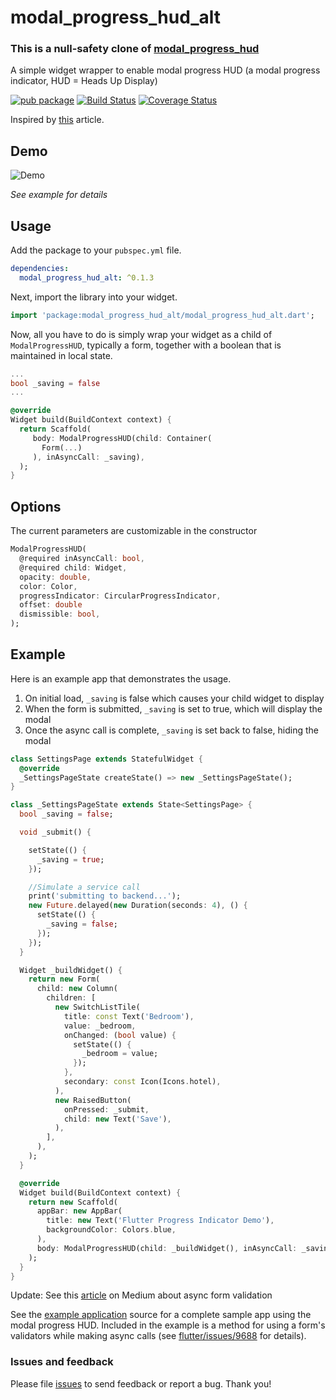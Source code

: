 # modal_progress_hud_alt

### This is a null-safety clone of [modal_progress_hud](https://pub.dev/packages/modal_progress_hud)

A simple widget wrapper to enable modal progress HUD (a modal progress indicator, HUD = Heads Up Display)

[![pub package](https://img.shields.io/pub/v/modal_progress_hud_alt.svg)](https://pub.dartlang.org/packages/modal_progress_hud_alt)
[![Build Status](https://travis-ci.org/mmcc007/modal_progress_hud_alt.svg?branch=master)](https://travis-ci.org/mmcc007/modal_progress_hud_alt)
[![Coverage Status](https://coveralls.io/repos/github/mmcc007/modal_progress_hud_alt/badge.svg?branch=master)](https://coveralls.io/github/mmcc007/modal_progress_hud_alt?branch=master)

Inspired by [this](https://codingwithjoe.com/flutter-how-to-build-a-modal-progress-indicator/) article.


## Demo

![Demo](https://raw.githubusercontent.com/mmcc007/modal_progress_hud_alt/master/modal_progress_hud_alt.gif)

*See example for details*


## Usage

Add the package to your `pubspec.yml` file.

```yml
dependencies:
  modal_progress_hud_alt: ^0.1.3
```

Next, import the library into your widget.

```dart
import 'package:modal_progress_hud_alt/modal_progress_hud_alt.dart';
```

Now, all you have to do is simply wrap your widget as a child of `ModalProgressHUD`, typically a form, together with a boolean that is maintained in local state.

```dart
...
bool _saving = false
...

@override
Widget build(BuildContext context) {
  return Scaffold(
     body: ModalProgressHUD(child: Container(
       Form(...)
     ), inAsyncCall: _saving),
  );
}
```


## Options

The current parameters are customizable in the constructor
```dart
ModalProgressHUD(
  @required inAsyncCall: bool,
  @required child: Widget,
  opacity: double,
  color: Color,
  progressIndicator: CircularProgressIndicator,
  offset: double
  dismissible: bool,
);
```


## Example

Here is an example app that demonstrates the usage. 

1. On initial load, `_saving` is false which causes your child widget to display
2. When the form is submitted, `_saving` is set to true, which will display the modal
3. Once the async call is complete, `_saving` is set back to false, hiding the modal


```dart
class SettingsPage extends StatefulWidget {
  @override
  _SettingsPageState createState() => new _SettingsPageState();
}

class _SettingsPageState extends State<SettingsPage> {
  bool _saving = false;

  void _submit() {

    setState(() {
      _saving = true;
    });

    //Simulate a service call
    print('submitting to backend...');
    new Future.delayed(new Duration(seconds: 4), () {
      setState(() {
        _saving = false;
      });
    });
  }

  Widget _buildWidget() {
    return new Form(
      child: new Column(
        children: [
          new SwitchListTile(
            title: const Text('Bedroom'),
            value: _bedroom,
            onChanged: (bool value) {
              setState(() {
                _bedroom = value;
              });
            },
            secondary: const Icon(Icons.hotel),
          ),
          new RaisedButton(
            onPressed: _submit,
            child: new Text('Save'),
          ),
        ],
      ),
    );
  }

  @override
  Widget build(BuildContext context) {
    return new Scaffold(
      appBar: new AppBar(
        title: new Text('Flutter Progress Indicator Demo'),
        backgroundColor: Colors.blue,
      ),
      body: ModalProgressHUD(child: _buildWidget(), inAsyncCall: _saving),
    );
  }
}

```

Update: See this [article](https://medium.com/@nocnoc/the-secret-to-async-validation-on-flutter-forms-4b273c667c03) on Medium about async form validation

See the [example application](https://github.com/luis901101/modal_progress_hud_alt/tree/master/example) source
for a complete sample app using the modal progress HUD. Included in the
example is a method for using a form's validators while making async
calls (see [flutter/issues/9688](https://github.com/flutter/flutter/issues/9688) for details).


### Issues and feedback

Please file [issues](https://github.com/luis901101/modal_progress_hud_alt/issues/new)
to send feedback or report a bug. Thank you!

